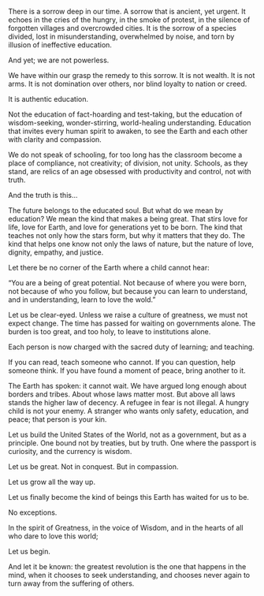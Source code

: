 There is a sorrow deep in our time. A sorrow that is ancient, yet urgent. It echoes in the cries of the hungry, in the smoke of protest, in the silence of forgotten villages and overcrowded cities. It is the sorrow of a species divided, lost in misunderstanding, overwhelmed by noise, and torn by illusion of ineffective education.

And yet; we are not powerless.

We have within our grasp the remedy to this sorrow. It is not wealth. It is not arms. It is not domination over others, nor blind loyalty to nation or creed.

It is authentic education.

Not the education of fact-hoarding and test-taking, but the education of wisdom-seeking, wonder-stirring, world-healing understanding. Education that invites every human spirit to awaken, to see the Earth and each other with clarity and compassion.

We do not speak of schooling, for too long has the classroom become a place of compliance, not creativity; of division, not unity. Schools, as they stand, are relics of an age obsessed with productivity and control, not with truth.

And the truth is this...

The future belongs to the educated soul.
But what do we mean by education? We mean the kind that makes a being great. That stirs love for life, love for Earth, and love for generations yet to be born. The kind that teaches not only how the stars form, but why it matters that they do. The kind that helps one know not only the laws of nature, but the nature of love, dignity, empathy, and justice.

Let there be no corner of the Earth where a child cannot hear:

“You are a being of great potential. Not because of where you were born, not because of who you follow, but because you can learn to understand, and in understanding, learn to love the wold.”

Let us be clear-eyed. Unless we raise a culture of greatness, we must not expect change. The time has passed for waiting on governments alone. The burden is too great, and too holy, to leave to institutions alone.

Each person is now charged with the sacred duty of learning; and teaching.

If you can read, teach someone who cannot. If you can question, help someone think. If you have found a moment of peace, bring another to it.

The Earth has spoken: it cannot wait.
We have argued long enough about borders and tribes. About whose laws matter most. But above all laws stands the higher law of decency. A refugee in fear is not illegal. A hungry child is not your enemy. A stranger who wants only safety, education, and peace; that person is your kin.

Let us build the United States of the World, not as a government, but as a principle. One bound not by treaties, but by truth. One where the passport is curiosity, and the currency is wisdom.

Let us be great. Not in conquest. But in compassion.

Let us grow all the way up.

Let us finally become the kind of beings this Earth has waited for us to be.

No exceptions.

In the spirit of Greatness, in the voice of Wisdom, and in the hearts of all who dare to love this world;

Let us begin.

And let it be known: the greatest revolution is the one that happens in the mind, when it chooses to seek understanding, and chooses never again to turn away from the suffering of others.
